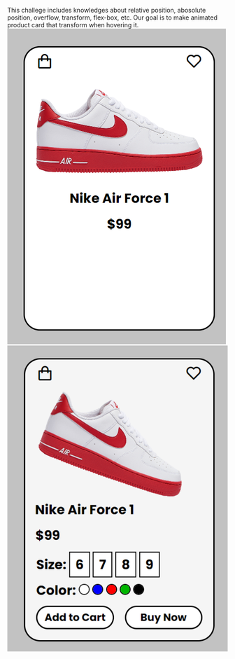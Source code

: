 This challege includes knowledges about relative position, abosolute position, overflow, transform, flex-box, etc.
Our goal is to make animated product card that transform when hovering it.
![plot](./public/demo.png)
![plot](./public/demo1.png)